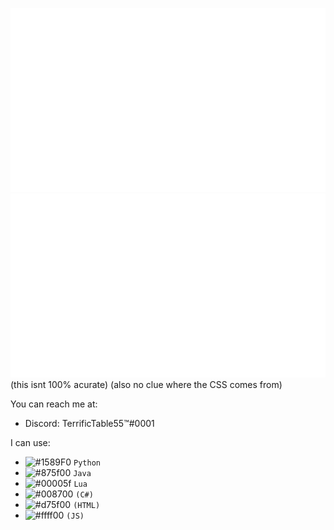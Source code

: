 ![](https://github.com/TerrificTable/github-stats/blob/master/generated/overview.svg)
![](https://github.com/TerrificTable/github-stats/blob/master/generated/languages.svg)
(this isnt 100% acurate) (also no clue where the CSS comes from)

You can reach me at:
  - Discord: TerrificTable55™#0001

I can use:
  - ![#1589F0](https://via.placeholder.com/15/1589F0/000000?text=+) `Python`
  - ![#875f00](https://via.placeholder.com/15/875f00/000000?text=+) `Java`
  - ![#00005f](https://via.placeholder.com/15/00005f/000000?text=+) `Lua`
  - ![#008700](https://via.placeholder.com/15/008700/000000?text=+) `(C#)`
  - ![#d75f00](https://via.placeholder.com/15/d75f00/000000?text=+) `(HTML)`
  - ![#ffff00](https://via.placeholder.com/15/ffff00/000000?text=+) `(JS)`
